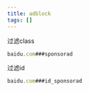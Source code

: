 ```yaml
---
title: adblock
tags: []
---
```




过滤class

```js
baidu.com###sponsorad
```


过滤id

```js
baidu.com###id_sponsorad
```

